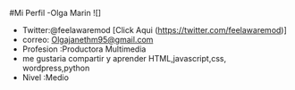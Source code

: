 #Mi Perfil
-Olga Marin
![]
- Twitter:@feelawaremod [Click Aqui (https://twitter.com/feelawaremod)]
- correo: Olgajanethm95@gmail.com
- Profesion :Productora Multimedia
- me gustaria compartir y aprender HTML,javascript,css, wordpress,python
- Nivel :Medio
